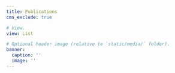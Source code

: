 ```yaml
---
title: Publications
cms_exclude: true

# View.
view: List

# Optional header image (relative to `static/media/` folder).
banner:
  caption: ''
  image: ''
---
```

